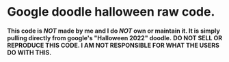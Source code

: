 # Google doodle halloween raw code.

__This code is ***NOT*** made by me and I do ***NOT*** own or maintain it. It is simply pulling directly from google's "Halloween 2022" doodle.__
**DO NOT SELL OR REPRODUCE THIS CODE. I AM NOT RESPONSIBLE FOR WHAT THE USERS DO WITH THIS.**
